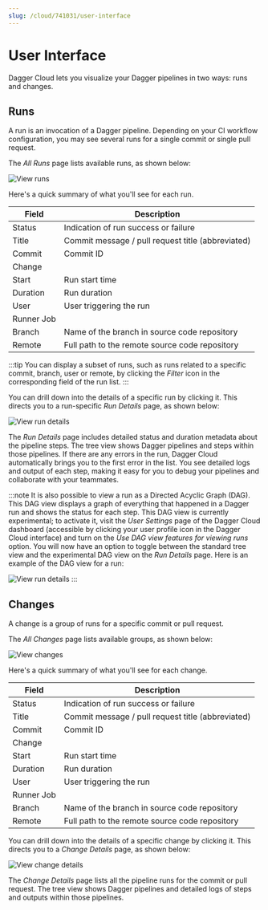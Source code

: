 ```yaml
---
slug: /cloud/741031/user-interface
---
```


# User Interface

Dagger Cloud lets you visualize your Dagger pipelines in two ways: runs and changes.

## Runs

A run is an invocation of a Dagger pipeline. Depending on your CI workflow configuration, you may see several runs for a single commit or single pull request.

The *All Runs* page lists available runs, as shown below:

![View runs](/img/current/cloud/reference/user-interface/all-runs.png)

Here's a quick summary of what you'll see for each run.

|Field | Description |
|---|---|
|Status | Indication of run success or failure |
|Title | Commit message / pull request title (abbreviated) |
|Commit | Commit ID |
|Change | |
|Start | Run start time |
|Duration | Run duration |
|User | User triggering the run |
|Runner Job | |
|Branch | Name of the branch in source code repository |
|Remote | Full path to the remote source code repository |

:::tip
You can display a subset of runs, such as runs related to a specific commit, branch, user or remote, by clicking the *Filter* icon in the corresponding field of the run list.
:::

You can drill down into the details of a specific run by clicking it. This directs you to a run-specific *Run Details* page, as shown below:

![View run details](/img/current/cloud/reference/user-interface/run-details-tree.png)

The *Run Details* page includes detailed status and duration metadata about the pipeline steps. The tree view shows Dagger pipelines and steps within those pipelines. If there are any errors in the run, Dagger Cloud automatically brings you to the first error in the list. You see detailed logs and output of each step, making it easy for you to debug your pipelines and collaborate with your teammates.

:::note
It is also possible to view a run as a Directed Acyclic Graph (DAG). This DAG view displays a graph of everything that happened in a Dagger run and shows the status for each step. This DAG view is currently experimental; to activate it, visit the *User Settings* page of the Dagger Cloud dashboard (accessible by clicking your user profile icon in the Dagger Cloud interface) and turn on the *Use DAG view features for viewing runs* option. You will now have an option to toggle between the standard tree view and the experimental DAG view on the *Run Details* page. Here is an example of the DAG view for a run:

![View run details](/img/current/cloud/reference/user-interface/run-details-dag.png)
:::

## Changes

A change is a group of runs for a specific commit or pull request.

The *All Changes* page lists available groups, as shown below:

![View changes](/img/current/cloud/reference/user-interface/all-changes.png)

Here's a quick summary of what you'll see for each change.

|Field | Description |
|---|---|
|Status | Indication of run success or failure |
|Title | Commit message / pull request title (abbreviated) |
|Commit | Commit ID |
|Change | |
|Start | Run start time |
|Duration | Run duration |
|User | User triggering the run |
|Runner Job | |
|Branch | Name of the branch in source code repository |
|Remote | Full path to the remote source code repository |

You can drill down into the details of a specific change by clicking it. This directs you to a *Change Details* page, as shown below:

![View change details](/img/current/cloud/reference/user-interface/change-details.png)

The *Change Details* page lists all the pipeline runs for the commit or pull request. The tree view shows Dagger pipelines and detailed logs of steps and outputs within those pipelines.
